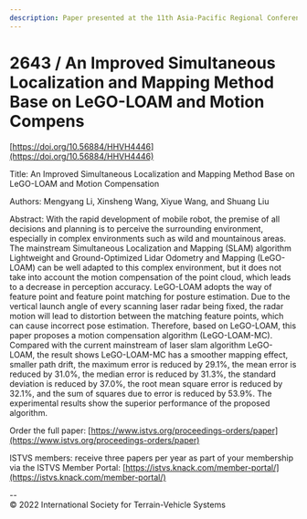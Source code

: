 ```yaml
---
description: Paper presented at the 11th Asia-Pacific Regional Conference of the ISTVS
---
```


# 2643 / An Improved Simultaneous Localization and Mapping Method Base on LeGO-LOAM and Motion Compens

[https://doi.org/10.56884/HHVH4446](https://doi.org/10.56884/HHVH4446)

Title: An Improved Simultaneous Localization and Mapping Method Base on LeGO-LOAM and Motion Compensation

Authors: Mengyang Li, Xinsheng Wang, Xiyue Wang, and Shuang Liu

Abstract: With the rapid development of mobile robot, the premise of all decisions and planning is to perceive the surrounding environment, especially in complex environments such as wild and mountainous areas. The mainstream Simultaneous Localization and Mapping (SLAM) algorithm Lightweight and Ground-Optimized Lidar Odometry and Mapping (LeGO-LOAM) can be well adapted to this complex environment, but it does not take into account the motion compensation of the point cloud, which leads to a decrease in perception accuracy. LeGO-LOAM adopts the way of feature point and feature point matching for posture estimation. Due to the vertical launch angle of every scanning laser radar being fixed, the radar motion will lead to distortion between the matching feature points, which can cause incorrect pose estimation. Therefore, based on LeGO-LOAM, this paper proposes a motion compensation algorithm (LeGO-LOAM-MC). Compared with the current mainstream of laser slam algorithm LeGO-LOAM, the result shows LeGO-LOAM-MC has a smoother mapping effect, smaller path drift, the maximum error is reduced by 29.1%, the mean error is reduced by 31.0%, the median error is reduced by 31.3%, the standard deviation is reduced by 37.0%, the root mean square error is reduced by 32.1%, and the sum of squares due to error is reduced by 53.9%. The experimental results show the superior performance of the proposed algorithm.



Order the full paper: [https://www.istvs.org/proceedings-orders/paper](https://www.istvs.org/proceedings-orders/paper)

ISTVS members: receive three papers per year as part of your membership via the ISTVS Member Portal: [https://istvs.knack.com/member-portal/](https://istvs.knack.com/member-portal/)



\--\
© 2022 International Society for Terrain-Vehicle Systems
